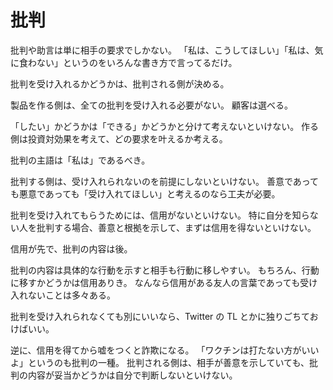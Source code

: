 # 批判

批判や助言は単に相手の要求でしかない。
「私は、こうしてほしい」「私は、気に食わない」というのをいろんな書き方で言ってるだけ。

批判を受け入れるかどうかは、批判される側が決める。

製品を作る側は、全ての批判を受け入れる必要がない。
顧客は選べる。

「したい」かどうかは「できる」かどうかと分けて考えないといけない。
作る側は投資対効果を考えて、どの要求を叶えるか考える。

批判の主語は「私は」であるべき。

批判する側は、受け入れられないのを前提にしないといけない。
善意であっても悪意であっても「受け入れてほしい」と考えるのなら工夫が必要。

批判を受け入れてもらうためには、信用がないといけない。
特に自分を知らない人を批判する場合、善意と根拠を示して、まずは信用を得ないといけない。

信用が先で、批判の内容は後。

批判の内容は具体的な行動を示すと相手も行動に移しやすい。
もちろん、行動に移すかどうかは信用ありき。
なんなら信用がある友人の言葉であっても受け入れないことは多々ある。

批判を受け入れられなくても別にいいなら、Twitter の TL とかに独りごちておけばいい。

逆に、信用を得てから嘘をつくと詐欺になる。
「ワクチンは打たない方がいいよ」というのも批判の一種。
批判される側は、相手が善意を示していても、批判の内容が妥当かどうかは自分で判断しないといけない。
